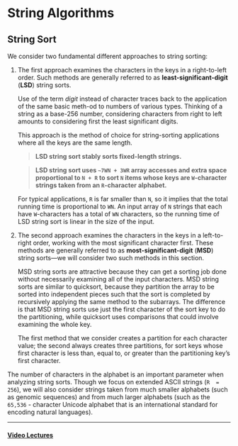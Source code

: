# String Algorithms
## String Sort
We consider two fundamental different approaches to string sorting:
1. The first approach examines the characters in the keys in a right-to-left order. Such methods are generally referred to as __least-significant-digit__ (__LSD__) string sorts.

    Use of the term _digit_ instead of character traces back to the application of the same basic meth-od to numbers of various types. Thinking of a string as a base-256 number, considering characters  from  right  to  left  amounts  to  considering  first  the  least  significant  digits.
    
    This approach is the method of choice for string-sorting applications where all the keys are the same length.

    > __LSD string sort stably sorts fixed-length strings.__

    > __LSD string sort uses `~7WN + 3WR` array accesses and extra  space  proportional  to `N + R`  to  sort `N`  items  whose  keys  are `W`-character strings taken from an `R`-character alphabet.__

    For typical applications, `R` is far smaller than `N`, so it implies that the total running time is proportional to `WN`. An input array of `N` strings that each have `W`-characters has a total of `WN` characters, so the running time of LSD string sort is linear in the size of the input.

2. The  second  approach  examines  the  characters  in  the  keys  in  a  left-to-right  order, working with the most significant character first.  These methods are generally referred to  as  __most-significant-digit__  (__MSD__)  string  sorts—we  will  consider  two  such  methods in this section.

   MSD string sorts are attractive because they can get a sorting job done without necessarily examining all of the input characters.  MSD string sorts are similar to quicksort, because they partition the array to be sorted into independent pieces such that  the  sort  is  completed  by  recursively  applying  the  same  method  to  the  subarrays. The  difference  is  that  MSD  string  sorts  use  just  the  first  character  of  the  sort  key  to do  the  partitioning,  while  quicksort  uses  comparisons  that  could  involve  examining the whole key.
   
   The first method that we consider creates a partition for each character value; the second always creates three partitions, for sort keys whose first character is less than, equal to, or greater than the partitioning key’s first character.

The number of characters in the alphabet is an important parameter when analyzing  string  sorts.  Though  we  focus  on  extended ASCII  strings (`R  = 256`),  we  will  also consider strings taken from much smaller alphabets (such as genomic sequences) and from much larger alphabets (such as the `65,536` - character Unicode alphabet that is an international standard for encoding natural languages).


---

#### [Video Lectures](https://youtube.com/playlist?list=PLsy0Ac_lM3PjZuZpsYJbF8AOZ-iq8qNid)
